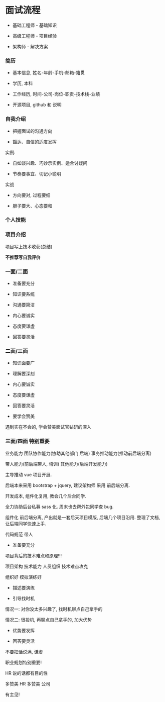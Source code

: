 # 面试流程

- 基础工程师 - 基础知识

- 高级工程师 - 项目经验

- 架构师 - 解决方案

### 简历

- 基本信息, 姓名-年龄-手机-邮箱-籍贯

- 学历, 本科

- 工作经历, 时间-公司-岗位-职责-技术栈-业绩

- 开源项目, github 和 说明

### 自我介绍

- 把握面试的沟通方向

- 豁达、自信的适度发挥

实例:

- 自如谈兴趣、巧妙示实例、适合讨疑问

- 节奏要事宜、切记小聪明

实战

- 方向要对, 过程要细

- 胆子要大、心态要和

### 个人技能

### 项目介绍

项目写上技术收获(总结)

**不推荐写自我评价**

### 一面/二面

- 准备要充分

- 知识要系统

- 沟通要简洁

- 内心要诚实

- 态度要谦虚

- 回答要灵活

### 二面/三面

- 知识面要广

- 理解要深刻

- 内心要诚实

- 态度要谦虚

- 回答要灵活

- 要学会赞美

遇到实在不会的, 学会赞美面试官钻研的深入

### 三面/四面 特别重要

业务能力 团队协作能力(协助其他部门 后端) 事务推动能力(推动前后端分离)

带人能力(前后端带人, 培训) 其他能力(后端开发能力)

主导推动 vue 项目开展.

后端本来采用 bootstrap + jquery, 建议架构师 采用 前后端分离.

开发成本, 组件化复用, 教会几个后台同学.

全力协助后台私募 sass 化. 周末也去帮外包同学查 bug.

组件化 前后端分离, 产出就是一套后天项目模版, 后端几个项目沿用. 整理了文档, 让后端同学快速上手.

代码规范 带人

- 准备要充分

项目背后的技术难点和原理!!!

项目架构 技术能力 人员组织 技术难点攻克

组织好 模拟演练好

- 描述要演练

- 引导找时机

情况一: 对你没太多兴趣了, 找时机聊点自己拿手的

情况二: 很投机, 再聊点自己拿手的, 加大优势

- 优势要发挥

- 回答要灵活

不要把话说满, 谦虚

职业规划特别重要!

HR 说的话都有目的性

多赞美 HR  多赞美 公司

有主见!